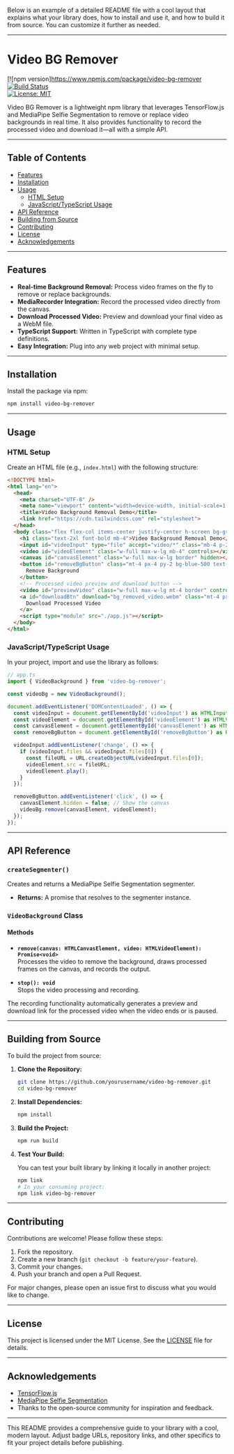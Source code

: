 Below is an example of a detailed README file with a cool layout that explains what your library does, how to install and use it, and how to build it from source. You can customize it further as needed.

---

# Video BG Remover

[![npm version]https://www.npmjs.com/package/video-bg-remover 
[![Build Status](https://travis-ci.com/yourusername/video-bg-remover.svg?branch=main)](https://travis-ci.com/yourusername/video-bg-remover)  
[![License: MIT](https://img.shields.io/badge/License-MIT-yellow.svg)](LICENSE)

Video BG Remover is a lightweight npm library that leverages TensorFlow.js and MediaPipe Selfie Segmentation to remove or replace video backgrounds in real time. It also provides functionality to record the processed video and download it—all with a simple API.

---

## Table of Contents

- [Features](#features)
- [Installation](#installation)
- [Usage](#usage)
  - [HTML Setup](#html-setup)
  - [JavaScript/TypeScript Usage](#javascripttypescript-usage)
- [API Reference](#api-reference)
- [Building from Source](#building-from-source)
- [Contributing](#contributing)
- [License](#license)
- [Acknowledgements](#acknowledgements)

---

## Features

- **Real-time Background Removal:** Process video frames on the fly to remove or replace backgrounds.
- **MediaRecorder Integration:** Record the processed video directly from the canvas.
- **Download Processed Video:** Preview and download your final video as a WebM file.
- **TypeScript Support:** Written in TypeScript with complete type definitions.
- **Easy Integration:** Plug into any web project with minimal setup.

---

## Installation

Install the package via npm:

```bash
npm install video-bg-remover
```

---

## Usage

### HTML Setup

Create an HTML file (e.g., `index.html`) with the following structure:

```html
<!DOCTYPE html>
<html lang="en">
  <head>
    <meta charset="UTF-8" />
    <meta name="viewport" content="width=device-width, initial-scale=1.0" />
    <title>Video Background Removal Demo</title>
    <link href="https://cdn.tailwindcss.com" rel="stylesheet">
  </head>
  <body class="flex flex-col items-center justify-center h-screen bg-gray-100 p-4">
    <h1 class="text-2xl font-bold mb-4">Video Background Removal Demo</h1>
    <input id="videoInput" type="file" accept="video/*" class="mb-4 p-2 border rounded" />
    <video id="videoElement" class="w-full max-w-lg mb-4" controls></video>
    <canvas id="canvasElement" class="w-full max-w-lg border" hidden></canvas>
    <button id="removeBgButton" class="mt-4 px-4 py-2 bg-blue-500 text-white rounded hover:bg-blue-700">
      Remove Background
    </button>
    <!-- Processed video preview and download button -->
    <video id="previewVideo" class="w-full max-w-lg mt-4 border" controls style="display: none;"></video>
    <a id="downloadBtn" download="bg_removed_video.webm" class="mt-4 px-4 py-2 bg-green-500 text-white rounded hover:bg-green-700" style="display: none;">
      Download Processed Video
    </a>
    <script type="module" src="./app.js"></script>
  </body>
</html>
```

### JavaScript/TypeScript Usage

In your project, import and use the library as follows:

```ts
// app.ts
import { VideoBackground } from 'video-bg-remover';

const videoBg = new VideoBackground();

document.addEventListener('DOMContentLoaded', () => {
  const videoInput = document.getElementById('videoInput') as HTMLInputElement;
  const videoElement = document.getElementById('videoElement') as HTMLVideoElement;
  const canvasElement = document.getElementById('canvasElement') as HTMLCanvasElement;
  const removeBgButton = document.getElementById('removeBgButton') as HTMLButtonElement;

  videoInput.addEventListener('change', () => {
    if (videoInput.files && videoInput.files[0]) {
      const fileURL = URL.createObjectURL(videoInput.files[0]);
      videoElement.src = fileURL;
      videoElement.play();
    }
  });

  removeBgButton.addEventListener('click', () => {
    canvasElement.hidden = false; // Show the canvas
    videoBg.remove(canvasElement, videoElement);
  });
});
```

---

## API Reference

### `createSegmenter()`

Creates and returns a MediaPipe Selfie Segmentation segmenter.

- **Returns:** A promise that resolves to the segmenter instance.

### `VideoBackground` Class

#### Methods

- **`remove(canvas: HTMLCanvasElement, video: HTMLVideoElement): Promise<void>`**  
  Processes the video to remove the background, draws processed frames on the canvas, and records the output.

- **`stop(): void`**  
  Stops the video processing and recording.

The recording functionality automatically generates a preview and download link for the processed video when the video ends or is paused.

---

## Building from Source

To build the project from source:

1. **Clone the Repository:**

   ```bash
   git clone https://github.com/yourusername/video-bg-remover.git
   cd video-bg-remover
   ```

2. **Install Dependencies:**

   ```bash
   npm install
   ```

3. **Build the Project:**

   ```bash
   npm run build
   ```

4. **Test Your Build:**

   You can test your built library by linking it locally in another project:

   ```bash
   npm link
   # In your consuming project:
   npm link video-bg-remover
   ```

---

## Contributing

Contributions are welcome! Please follow these steps:

1. Fork the repository.
2. Create a new branch (`git checkout -b feature/your-feature`).
3. Commit your changes.
4. Push your branch and open a Pull Request.

For major changes, please open an issue first to discuss what you would like to change.

---

## License

This project is licensed under the MIT License. See the [LICENSE](LICENSE) file for details.

---

## Acknowledgements

- [TensorFlow.js](https://www.tensorflow.org/js)
- [MediaPipe Selfie Segmentation](https://github.com/tensorflow/tfjs-models/tree/master/body-segmentation)
- Thanks to the open-source community for inspiration and feedback.

---

This README provides a comprehensive guide to your library with a cool, modern layout. Adjust badge URLs, repository links, and other specifics to fit your project details before publishing.
